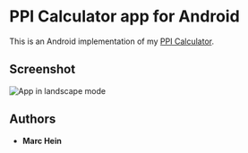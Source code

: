 # PPI Calculator app for Android

This is an Android implementation of my [PPI Calculator](https://github.com/marchein/ppi).

## Screenshot
![App in landscape mode](https://i.imgur.com/aryxsot.png)

## Authors

* **Marc Hein**

